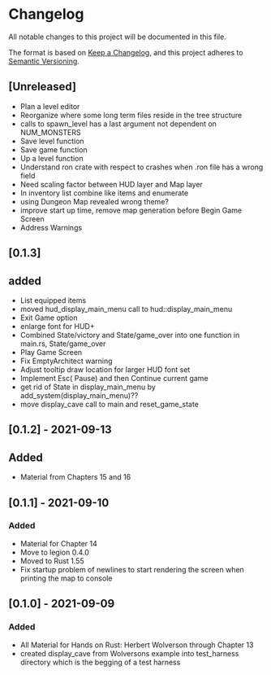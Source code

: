 # Changelog

All notable changes to this project will be documented in this file.

The format is based on [Keep a Changelog](https://keepachangelog.com/en/1.0.0/),
and this project adheres to [Semantic Versioning](https://semver.org/spec/v2.0.0.html).

## [Unreleased]

- Plan a level editor
- Reorganize where some long term files reside in the tree structure
- calls to spawn_level has a last argument not dependent on NUM_MONSTERS
- Save level function
- Save game function
- Up a level function
- Understand ron crate with respect to crashes when .ron file has a wrong field
- Need scaling factor between HUD layer and Map layer
- In inventory list combine like items and enumerate
- using Dungeon Map revealed wrong theme?
- improve start up time, remove map generation before Begin Game Screen
- Address Warnings

## [0.1.3]

## added

- List equipped items
- moved hud_display_main_menu call to hud::display_main_menu
- Exit Game option
- enlarge font for HUD+
- Combined State/victory and State/game_over into one function in main.rs, State/game_over
- Play Game Screen
- Fix EmptyArchitect warning
- Adjust tooltip draw location for larger HUD font set
- Implement Esc( Pause) and then Continue current game
- get rid of State in display_main_menu by add_system(display_main_menu)??
- move display_cave call to main and reset_game_state

## [0.1.2] - 2021-09-13

## Added

- Material from Chapters 15 and 16

## [0.1.1] - 2021-09-10

### Added

- Material for Chapter 14
- Move to legion 0.4.0
- Moved to Rust 1.55
- Fix startup problem of newlines to start rendering the screen when printing the map to console

## [0.1.0] - 2021-09-09

### Added

- All Material for Hands on Rust: Herbert Wolverson through Chapter 13
- created display_cave from Wolversons example into test_harness directory which is the begging of a test
  harness
